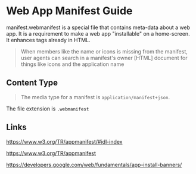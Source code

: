 # Web App Manifest Guide

manifest.webmanifest is a special file that contains meta-data about a web app. It is a requirement to make a web app "installable" on a home-screen. It enhances <meta> tags already in HTML.
> When members like the name or icons is missing from the manifest, user agents can search in a manifest's owner [HTML] document for things like icons and the application name


## Content Type

> The media type for a manifest is `application/manifest+json`.

The file extension is `.webmanifest`

## Links

https://www.w3.org/TR/appmanifest/#idl-index


https://www.w3.org/TR/appmanifest


https://developers.google.com/web/fundamentals/app-install-banners/

